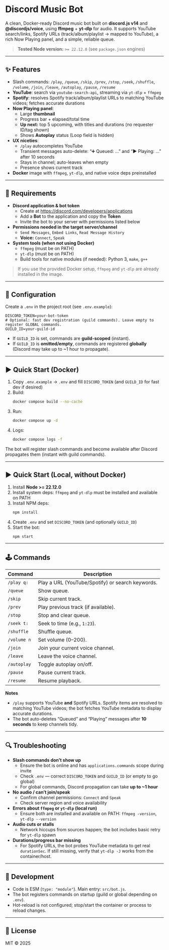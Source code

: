 # Discord Music Bot

A clean, Docker-ready Discord music bot built on **discord.js v14** and **@discordjs/voice**, using **ffmpeg** + **yt-dlp** for audio. It supports YouTube search/links, Spotify URLs (track/album/playlist → mapped to YouTube), a rich Now Playing panel, and a simple, reliable queue.

> **Tested Node version:** `>= 22.12.0` (see `package.json` engines)

---

## ✨ Features

- Slash commands: `/play`, `/queue`, `/skip`, `/prev`, `/stop`, `/seek`, `/shuffle`, `/volume`, `/join`, `/leave`, `/autoplay`, `/pause`, `/resume`
- **YouTube**: search via `youtube-search-api`, streaming via `yt-dlp` + `ffmpeg`
- **Spotify**: resolves Spotify track/album/playlist URLs to matching YouTube videos; fetches accurate durations
- **Now Playing panel**:
  - Large **thumbnail**
  - Progress bar + elapsed/total time
  - **Up next:** top 5 upcoming, with titles and durations (no requester ID/tag shown)
  - Shows **Autoplay** status (Loop field is hidden)
- **UX niceties**:
  - `/play` autocompletes YouTube
  - Transient messages auto-delete: “➕ Queued: …” and “▶️ Playing: …” after 10 seconds
  - Stays in channel; auto-leaves when empty
  - Presence shows current track
- **Docker** image with `ffmpeg`, `yt-dlp`, and native voice deps preinstalled

---

## 🧩 Requirements

- **Discord application & bot token**
  - Create at <https://discord.com/developers/applications>
  - Add a **Bot** to the application and copy the **Token**
  - Invite the bot to your server with permissions listed below
- **Permissions needed in the target server/channel**
  - `Send Messages`, `Embed Links`, `Read Message History`
  - **Voice:** `Connect`, `Speak`
- **System tools (when not using Docker)**
  - `ffmpeg` (must be on PATH)
  - `yt-dlp` (must be on PATH)
  - Build tools for native modules (if needed): Python 3, `make`, `g++`

> If you use the provided Docker setup, `ffmpeg` and `yt-dlp` are already installed in the image.

---

## 🔧 Configuration

Create a `.env` in the project root (see `.env.example`):

```
DISCORD_TOKEN=your-bot-token
# Optional: fast dev registration (guild commands). Leave empty to register GLOBAL commands.
GUILD_ID=your-guild-id
```

- If `GUILD_ID` is set, commands are **guild-scoped** (instant).  
- If `GUILD_ID` is **omitted/empty**, commands are registered **globally** (Discord may take up to ~1 hour to propagate).

---

## ▶️ Quick Start (Docker)

1. Copy `.env.example` → `.env` and fill `DISCORD_TOKEN` (and `GUILD_ID` for fast dev if desired)
2. Build:
   ```bash
   docker compose build --no-cache
   ```
3. Run:
   ```bash
   docker compose up -d
   ```
4. Logs:
   ```bash
   docker compose logs -f
   ```

The bot will register slash commands and become available after Discord propagates them (instant with guild commands).

---

## ▶️ Quick Start (Local, without Docker)

1. Install **Node >= 22.12.0**
2. Install system deps: `ffmpeg` and `yt-dlp` must be installed and available on PATH
3. Install NPM deps:
   ```bash
   npm install
   ```
4. Create `.env` and set `DISCORD_TOKEN` (and optionally `GUILD_ID`)
5. Start the bot:
   ```bash
   npm start
   ```

---

## 🕹️ Commands

| Command     | Description                                          |
|-------------|------------------------------------------------------|
| `/play q:`  | Play a URL (YouTube/Spotify) or search keywords.     |
| `/queue`    | Show queue.                                          |
| `/skip`     | Skip current track.                                  |
| `/prev`     | Play previous track (if available).                  |
| `/stop`     | Stop and clear queue.                                |
| `/seek t:`  | Seek to time (e.g., `1:23`).                         |
| `/shuffle`  | Shuffle queue.                                       |
| `/volume n` | Set volume (0–200).                                  |
| `/join`     | Join your current voice channel.                     |
| `/leave`    | Leave the voice channel.                             |
| `/autoplay` | Toggle autoplay on/off.                              |
| `/pause`    | Pause current track.                                 |
| `/resume`   | Resume playback.                                     |

**Notes**

- `/play` supports YouTube **and** Spotify URLs. Spotify items are resolved to matching YouTube videos; the bot fetches YouTube metadata to display accurate durations.
- The bot auto-deletes “Queued” and “Playing” messages after **10 seconds** to keep channels tidy.

---

## 🔍 Troubleshooting

- **Slash commands don’t show up**
  - Ensure the bot is online and has `applications.commands` scope during invite
  - Check `.env` — correct `DISCORD_TOKEN` and `GUILD_ID` (or empty to go global)
  - For global commands, Discord propagation can take **up to ~1 hour**
- **No audio / can’t join/speak**
  - Confirm channel permissions: `Connect` and `Speak`
  - Check server region and voice availability
- **Errors about `ffmpeg` or `yt-dlp` (local run)**
  - Ensure both are installed and available on PATH: `ffmpeg -version`, `yt-dlp --version`
- **Audio cuts or stalls**
  - Network hiccups from sources happen; the bot includes basic retry for `yt-dlp` spawn
- **Durations/progress bar missing**
  - For Spotify URLs, the bot probes YouTube metadata to get real `durationSec`. If still missing, verify that `yt-dlp -J` works from the container/host.

---

## 🧪 Development

- Code is ESM (`type: "module"`). Main entry: `src/bot.js`.
- The bot registers commands on startup (guild or global depending on `.env`).
- Hot-reload is not configured; stop/start the container or process to reload changes.

---

## 📄 License

MIT © 2025
